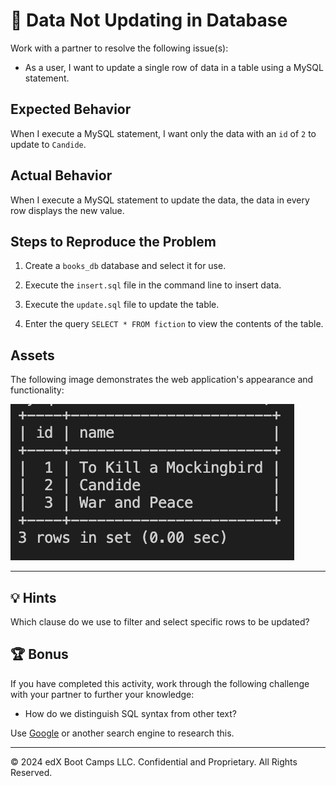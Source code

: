 # 🐛 Data Not Updating in Database

Work with a partner to resolve the following issue(s):

* As a user, I want to update a single row of data in a table using a MySQL statement.

## Expected Behavior

When I execute a MySQL statement, I want only the data with an `id` of `2` to update to `Candide`.

## Actual Behavior

When I execute a MySQL statement to update the data, the data in every row displays the new value.

## Steps to Reproduce the Problem

1. Create a `books_db` database and select it for use.

2. Execute the `insert.sql` file in the command line to insert data.

3. Execute the `update.sql` file to update the table.

4. Enter the query `SELECT * FROM fiction` to view the contents of the table.

## Assets

The following image demonstrates the web application's appearance and functionality:

![The table lists three data entries, with "Candide" appearing in row 2.](assets/image-1.png)

---

## 💡 Hints

Which clause do we use to filter and select specific rows to be updated?

## 🏆 Bonus

If you have completed this activity, work through the following challenge with your partner to further your knowledge:

* How do we distinguish SQL syntax from other text?

Use [Google](https://www.google.com) or another search engine to research this.

---
© 2024 edX Boot Camps LLC. Confidential and Proprietary. All Rights Reserved.
